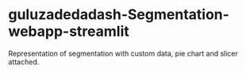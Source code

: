 # guluzadedadash-Segmentation-webapp-streamlit
Representation of segmentation with custom data, pie chart and slicer attached.
